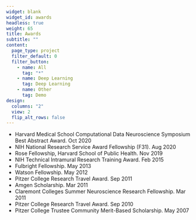 ```yaml
---
widget: blank
widget_id: awards
headless: true
weight: 65
title: Awards
subtitle: ""
content:
  page_type: project
  filter_default: 0
  filter_button:
    - name: All
      tag: "*"
    - name: Deep Learning
      tag: Deep Learning
    - name: Other
      tag: Demo
design:
  columns: "2"
  view: 2
  flip_alt_rows: false
---
```

* Harvard Medical School Computational Data Neuroscience Symposium Best Abstract Award. Oct 2020
* NIH National Research Service Award Fellowship (F31). Aug 2020	
* Rose Fellowship, Harvard School of Public Health. Nov 2019	
* NIH Technical Intramural Research Training Award. Feb 2015	
* Fulbright Fellowship. May 2013	
* Watson Fellowship. May 2012	 
* Pitzer College Research Travel Award. Sep 2011	
* Amgen Scholarship. Mar 2011	
* Claremont Colleges Summer Neuroscience Research Fellowship. Mar 2011	
* Pitzer College Research Travel Award. Sep 2010	
* Pitzer College Trustee Community Merit-Based Scholarship. May 2007	

